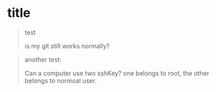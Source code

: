 # title

> test
>
> is my git still works normally?

> another test:
>
> Can a computer use two sshKey? one belongs to root, the other belongs to normoal user.
